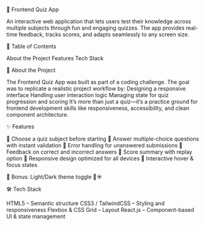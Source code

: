🎯 Frontend Quiz App

An interactive web application that lets users test their knowledge across multiple subjects through fun and engaging quizzes. The app provides real-time feedback, tracks scores, and adapts seamlessly to any screen size.

📑 Table of Contents

About the Project
Features
Tech Stack

📘 About the Project

The Frontend Quiz App was built as part of a coding challenge. The goal was to replicate a realistic project workflow by:
Designing a responsive interface
Handling user interaction logic
Managing state for quiz progression and scoring
It’s more than just a quiz—it’s a practice ground for frontend development skills like responsiveness, accessibility, and clean component architecture.

✨ Features

🔹 Choose a quiz subject before starting
🔹 Answer multiple-choice questions with instant validation
🔹 Error handling for unanswered submissions
🔹 Feedback on correct and incorrect answers
🔹 Score summary with replay option
🔹 Responsive design optimized for all devices
🔹 Interactive hover & focus states

🔹 Bonus: Light/Dark theme toggle 🌙☀️

🛠 Tech Stack

HTML5 – Semantic structure
CSS3 / TailwindCSS – Styling and responsiveness
Flexbox & CSS Grid – Layout
React.js – Component-based UI & state management
